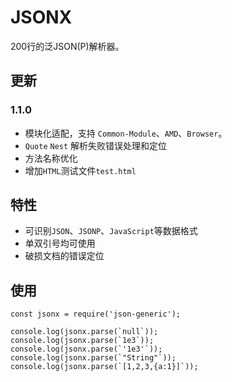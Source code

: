 # JSONX
200行的泛JSON(P)解析器。

## 更新

### 1.1.0
- 模块化适配，支持 `Common-Module`、`AMD`、`Browser`。
- `Quote` `Nest` 解析失败错误处理和定位
- 方法名称优化
- 增加`HTML`测试文件`test.html`


## 特性
- 可识别`JSON`、`JSONP`、`JavaScript`等数据格式
- 单双引号均可使用
- 破损文档的错误定位

## 使用

    const jsonx = require('json-generic');

    console.log(jsonx.parse(`null`));
    console.log(jsonx.parse(`1e3`));
    console.log(jsonx.parse(`'1e3'`));
    console.log(jsonx.parse(`"String"`));
    console.log(jsonx.parse(`[1,2,3,{a:1}]`));
